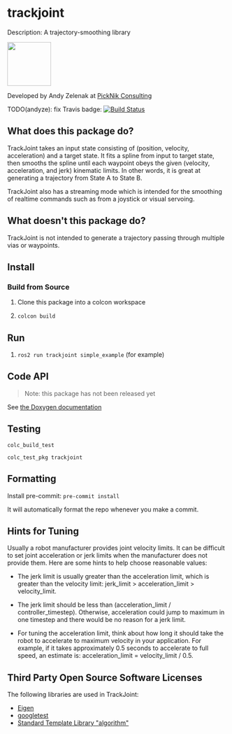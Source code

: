 # trackjoint

Description: A trajectory-smoothing library

<img src="https://picknik.ai/assets/images/logo.jpg" width="100">

Developed by Andy Zelenak at [PickNik Consulting](http://picknik.ai/)

TODO(andyze): fix Travis badge:
[![Build Status](https://travis-ci.com/PickNikRobotics/trackjoint.svg?token=o9hPQnr2kShM9ckDs6J8&branch=master)](https://travis-ci.com/PickNikRobotics/trackjoint)

## What does this package do?

TrackJoint takes an input state consisting of (position, velocity, acceleration) and a target state. It fits a spline from input to target state, then smooths the spline until each waypoint obeys the given (velocity, acceleration, and jerk) kinematic limits. In other words, it is great at generating a trajectory from State A to State B.

TrackJoint also has a streaming mode which is intended for the smoothing of realtime commands such as from a joystick or visual servoing.

## What doesn't this package do?

TrackJoint is not intended to generate a trajectory passing through multiple vias or waypoints.

## Install

### Build from Source

1. Clone this package into a colcon workspace

2. `colcon build`

## Run

1. `ros2 run trackjoint simple_example`  (for example)

## Code API

> Note: this package has not been released yet

See [the Doxygen documentation](http://docs.ros.org/melodic/api/trackjoint/html/anotated.html)

## Testing

    colc_build_test

    colc_test_pkg trackjoint

## Formatting

Install pre-commit:  `pre-commit install`

It will automatically format the repo whenever you make a commit.

## Hints for Tuning

Usually a robot manufacturer provides joint velocity limits. It can be difficult to set joint acceleration or jerk limits when the manufacturer does not provide them. Here are some hints to help choose reasonable values:

* The jerk limit is usually greater than the acceleration limit, which is greater than the velocity limit: jerk_limit > acceleration_limit > velocity_limit.

* The jerk limit should be less than (acceleration_limit / controller_timestep). Otherwise, acceleration could jump to maximum in one timestep and there would be no reason for a jerk limit.

* For tuning the acceleration limit, think about how long it should take the robot to accelerate to maximum velocity in your application. For example, if it takes approximately 0.5 seconds to accelerate to full speed, an estimate is:  acceleration_limit = velocity_limit / 0.5.

## Third Party Open Source Software Licenses

The following libraries are used in TrackJoint:

 - [Eigen](http://eigen.tuxfamily.org/index.php?title=Main_Page#License)
 - [googletest](https://github.com/google/googletest/blob/master/googletest/LICENSE)
 - [Standard Template Library "algorithm"](https://github.com/google/libcxx/blob/master/LICENSE.TXT)

